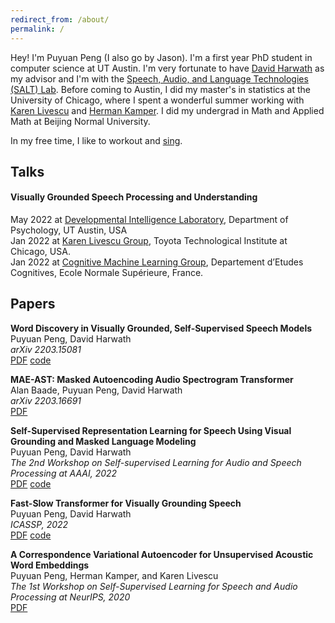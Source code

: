 ```yaml
---
redirect_from: /about/
permalink: /
---
```


Hey! I'm Puyuan Peng (I also go by Jason). I'm a first year PhD student in computer science at UT Austin. I'm very fortunate to have [David Harwath](https://www.cs.utexas.edu/~harwath/) as my advisor and I'm with the [Speech, Audio, and Language Technologies (SALT) Lab](http://saltlab.cs.utexas.edu/). Before coming to Austin, I did my master's in statistics at the University of Chicago, where I spent a wonderful summer working with [Karen Livescu](https://home.ttic.edu/~klivescu/) and [Herman Kamper](https://www.kamperh.com/). I did my undergrad in Math and Applied Math at Beijing Normal University.

In my free time, I like to workout and [sing](https://youtu.be/h-7TFc5pBuk).

## Talks
#### Visually Grounded Speech Processing and Understanding
May 2022 at [Developmental Intelligence Laboratory](https://www.la.utexas.edu/users/dil/), Department of Psychology, UT Austin, USA  
Jan 2022 at [Karen Livescu Group](https://home.ttic.edu/~klivescu/),  Toyota Technological Institute at Chicago, USA.  
Jan 2022 at [Cognitive Machine Learning Group](https://cognitive-ml.fr/), Departement d’Etudes Cognitives, Ecole Normale Supérieure, France.  

## Papers

**Word Discovery in Visually Grounded, Self-Supervised Speech Models**  
Puyuan Peng, David Harwath  
*arXiv 2203.15081*  
[PDF](https://arxiv.org/pdf/2203.15081.pdf) [code](https://github.com/jasonppy/word-discovery)  

**MAE-AST: Masked Autoencoding Audio Spectrogram Transformer**  
Alan Baade, Puyuan Peng, David Harwath  
*arXiv 2203.16691*  
[PDF](https://arxiv.org/pdf/2203.16691.pdf)

**Self-Supervised Representation Learning for Speech Using Visual Grounding and Masked Language Modeling**  
Puyuan Peng, David Harwath  
*The 2nd Workshop on Self-supervised Learning for Audio and Speech Processing at AAAI, 2022*  
[PDF](https://arxiv.org/pdf/2202.03543.pdf) [code](https://github.com/jasonppy/FaST-VGS-Family)  

**Fast-Slow Transformer for Visually Grounding Speech**  
Puyuan Peng, David Harwath  
*ICASSP, 2022*  
[PDF](https://arxiv.org/pdf/2109.08186.pdf) [code](https://github.com/jasonppy/FaST-VGS-Family)

**A Correspondence Variational Autoencoder for Unsupervised Acoustic Word Embeddings**  
Puyuan Peng, Herman Kamper, and Karen Livescu  
*The 1st Workshop on Self-Supervised Learning for Speech and Audio Processing at NeurIPS, 2020*  
[PDF](https://arxiv.org/abs/2012.02221)
